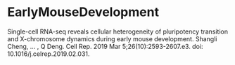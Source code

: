 # EarlyMouseDevelopment
Single-cell RNA-seq reveals cellular heterogeneity of pluripotency transition and X-chromosome dynamics during early mouse development.
Shangli Cheng, ... , Q Deng. Cell Rep. 2019 Mar 5;26(10):2593-2607.e3. doi: 10.1016/j.celrep.2019.02.031.
